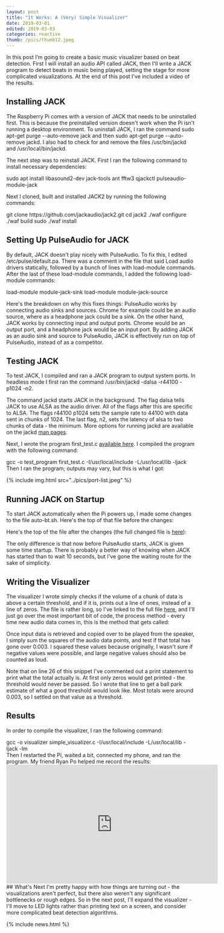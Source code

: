 ```yaml
---
layout: post
title: "It Works: A (Very) Simple Visualizer"
date: 2019-03-01
edited: 2019-03-03
categories: reactive
thumb: /pics/thumb12.jpeg
---
```



In this post I’m going to create a basic music visualizer based on beat detection. First I will install an audio API called JACK, then I'll write a JACK program to detect beats in music being played, setting the stage for more complicated visualizations. At the end of this post I've included a video of the results.

## Installing JACK
The Raspberry Pi comes with a version of JACK that needs to be uninstalled first. This is because the preinstalled version doesn't work when the Pi isn't running a desktop environment. To uninstall JACK, I ran the command <span class="code">sudo apt-get purge --auto-remove jack</span> and then <span class="code">sudo apt-get purge --auto-remove jackd</span>. I also had to check for and remove the files <span class="code">/usr/bin/jackd</span> and <span class="code">/usr/local/bin/jackd</span>.

The next step was to reinstall JACK. First I ran the following command to install necessary dependencies:
<div class="code">sudo apt install libasound2-dev jack-tools ant fftw3 qjackctl pulseaudio-module-jack</div>

Next I cloned, built and installed JACK2 by running the following commands:
<div class="code">git clone https://github.com/jackaudio/jack2.git
cd jack2
./waf configure 
./waf build 
sudo ./waf install 
</div>

## Setting Up PulseAudio for JACK
By default, JACK doesn't play nicely with PulseAudio. To fix this, I edited <span class="code">/etc/pulse/default.pa</span>. There was a comment in the file that said <span class="code">Load audio drivers statically</span>, followed by a bunch of lines with load-module commands. After the last of these load-module commands, I added the following load-module commands:
<div class="code">load-module module-jack-sink
load-module module-jack-source
</div>

Here's the breakdown on why this fixes things: PulseAudio works by connecting audio sinks and sources. Chrome for example could be an audio source, where as a headphone jack could be a sink. On the other hand, JACK works by connecting input and output ports. Chrome would be an output port, and a headphone jack would be an input port. By adding JACK as an audio sink and source to PulseAudio, JACK is effectively run on top of PulseAudio, instead of as a competitor.

## Testing JACK
To test JACK, I compiled and ran a JACK program to output system ports. In headless mode I first ran the command <span class="code">/usr/bin/jackd -dalsa -r44100 -p1024 -n2</span>.

The command <span class="code">jackd</span> starts JACK in the background. The flag <span class="code">dalsa</span> tells JACK to use ALSA as the audio driver. All of the flags after this are specific to ALSA. The flags <span class="code">r44100 p1024</span> sets the sample rate to 44100 with data sent in chunks of 1024. The last flag, <span class="code">n2</span>, sets the latency of alsa to two chunks of data - the minimum. More options for running jackd are available on the jackd [man pages](https://github.com/jackaudio/jackaudio.github.com/wiki/jackd(1)).

Next, I wrote the program <span class="code">first_test.c</span> [available here](https://gist.github.com/J3698/e9ec85c337ac28846eb657728670865d). I compiled the program with the following command:
<div class="code">gcc -o test_program first_test.c -I/usr/local/include -L/usr/local/lib -ljack</div>
Then I ran the program; outputs may vary, but this is what I got:

{% include img.html src="../pics/port-list.jpeg" %}

## Running JACK on Startup
To start JACK automatically when the Pi powers up, I made some changes to the file <span class="code">auto-bt.sh</span>. Here's the top of that file before the changes:
<script src="https://gist.github.com/J3698/876191a8e340128e8d4d3a4674fe40ed.js"></script>
Here's the top of the file after the changes (the full changed file is [here](https://gist.github.com/J3698/7bd8a2deb056dc3021dcb9ae74eea853)):
<script src="https://gist.github.com/J3698/b85841293bddfbcd699eac8a1c2a2486.js"></script>

The only difference is that now before PulseAudio starts, JACK is given some time startup. There is probably a better way of knowing when JACK has started than to wait 10 seconds, but I've gone the waiting route for the sake of simplicity.

## Writing the Visualizer
The visualizer I wrote simply checks if the volume of a chunk of data is above a certain threshold, and if it is, prints out a line of ones, instead of a line of zeros. The file is rather long, so I've linked to the full file [here](https://gist.github.com/J3698/ecbdcda0531d0186a044b9c147a9e6e4), and I'll just go over the most important bit of code, the process method - every time new audio data comes in, this is the method that gets called:
<script src="https://gist.github.com/J3698/bd0be71270ed41e57b805f29b05637af.js"></script>

Once input data is retrieved and copied over to be played from the speaker, I simply sum the squares of the audio data points, and test if that total has gone over 0.003. I squared these values because originally, I wasn't sure if negative values were possible, and large negative values should also be counted as loud.

Note that on line 26 of this snippet I've commented out a print statement to print what the total actually is. At first only zeros would get printed - the threshold would never be passed. So I wrote that line to get a ball park estimate of what a good threshold would look like. Most totals were around 0.003, so I settled on that value as a threshold.

## Results
In order to compile the visualizer, I ran the following command:
<div class="code">gcc -o visualizer simple_visualizer.c -I/usr/local/include -L/usr/local/lib -ljack -lm</div>
Then I restarted the Pi, waited a bit, connected my phone, and ran the program. My friend Ryan Po helped me record the results:
<iframe class="video" width="560" height="315" src="https://www.youtube.com/embed/6MBNSATvzGU" frameborder="0" allow="accelerometer; autoplay; encrypted-media; gyroscope; picture-in-picture" allowfullscreen></iframe>
## What's Next
I'm pretty happy with how things are turning out - the visualizations aren't perfect, but there also weren't any significant bottlenecks or rough edges. So in the next post, I'll expand the visualizer - I'll move to LED lights rather than printing text on a screen, and consider more complicated beat detection algorithms.

{% include news.html %}
